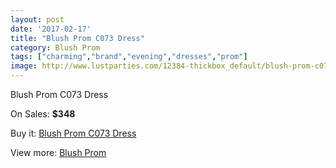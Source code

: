 ```yaml
---
layout: post
date: '2017-02-17'
title: "Blush Prom C073 Dress"
category: Blush Prom
tags: ["charming","brand","evening","dresses","prom"]
image: http://www.lustparties.com/12384-thickbox_default/blush-prom-c073-dress.jpg
---
```

Blush Prom C073 Dress

On Sales: **$348**
<a href="https://www.lustparties.com/en/blush-prom/4552-blush-prom-c073-dress.html"><amp-img layout="responsive" width="600" height="600" src="//www.lustparties.com/12384-thickbox_default/blush-prom-c073-dress.jpg" alt="Blush Prom C073 Dress 0" /></a>

Buy it: [Blush Prom C073 Dress](https://www.lustparties.com/en/blush-prom/4552-blush-prom-c073-dress.html "Blush Prom C073 Dress")

View more: [Blush Prom](https://www.lustparties.com/en/25-blush-prom "Blush Prom")